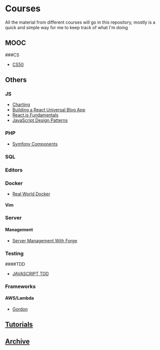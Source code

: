 # Courses

All the material from different courses will go in this repository, mostly is a quick and simple way for me to keep track of what I'm doing

## MOOC
###CS
- [CS50](https://courses.edx.org/courses/course-v1:HarvardX+CS50+X/info)
## Others

### JS

- [Charting](https://laracasts.com/series/charting-and-you)
- [Building a React Universal Blog App](http://www.sitepoint.com/building-a-react-universal-blog-app-a-step-by-step-guide/)
- [React.js Fundamentals](http://courses.reactjsprogram.com/courses/reactjsfundamentals)
- [JavaScript Design Patterns](https://www.udacity.com/course/viewer#!/c-ud989/l-3417188540/m-3374098584)

### PHP

- [Symfony Components](https://laracasts.com/series/discover-symfony-components)

### SQL


### Editors

### Docker
- [Real World Docker](/Docker/RealWorldDocker)

#### Vim

### Server

#### Management

- [Server Management With Forge](https://laracasts.com/series/server-management-with-forge)

### Testing
####TDD
- [JAVASCRIPT TDD](http://jrsinclair.com/articles/2016/one-weird-trick-that-will-change-the-way-you-code-forever-javascript-tdd)

### Frameworks

#### AWS/Lambda

- [Gordon](https://github.com/jorgebastida/gordon)

## [Tutorials](/Tutorials)
## [Archive](/Archive)
